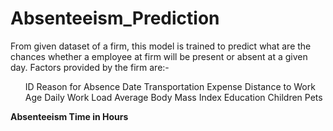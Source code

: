 # Absenteeism_Prediction
From given dataset of a firm, this model is trained to predict what are the chances whether a employee at firm will be present or absent at a given day.
Factors provided by the firm are:-
<ul>
</li>ID	</li>
</li>Reason for Absence</li>
</li>Date	</li>
</li>Transportation Expense	</li>
</li>Distance to Work	</li>
</li>Age	</li>
</li>Daily Work Load </li>
</li>Average	Body Mass Index	</li>
</li>Education	</li>
</li>Children	</li>
</li>Pets	</li>
</ul>
<b>Absenteeism Time in Hours</b>
